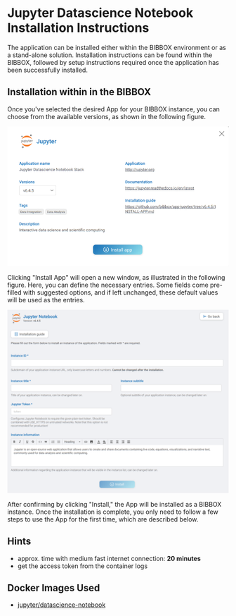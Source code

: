 # Jupyter Datascience Notebook Installation Instructions

The application can be installed either within the BIBBOX environment or as a stand-alone solution. Installation instructions can be found within the BIBBOX, followed by setup instructions required once the application has been successfully installed.

## Installation within in the BIBBOX

Once you've selected the desired App for your BIBBOX instance, you can choose from the available versions, as shown in the following figure.

![Screenshot01](/assets/jupyter_6.4.5_inst1.png)

Clicking "Install App" will open a new window, as illustrated in the following figure. Here, you can define the necessary entries. Some fields come pre-filled with suggested options, and if left unchanged, these default values will be used as the entries.

![Screenshot02](/assets/jupyter_6.4.5_inst2.png)

After confirming by clicking "Install," the App will be installed as a BIBBOX instance. Once the installation is complete, you only need to follow a few steps to use the App for the first time, which are described below.

## Hints
* approx. time with medium fast internet connection: **20 minutes**
* get the access token from the container logs

## Docker Images Used
 * [jupyter/datascience-notebook](https://hub.docker.com/r/jupyter/datascience-notebook/) 
 
